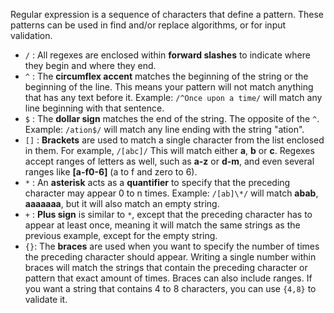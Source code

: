 Regular expression  is a sequence of characters that define a pattern. These patterns can be used in find and/or replace algorithms, or for input validation.
-   `/` : All regexes are enclosed within **forward slashes** to indicate where they begin and where they end.
-   `^` : The **circumflex accent** matches the beginning of the string or the beginning of the line. This means your pattern will not match anything that has any text before it. Example: `/^Once upon a time/` will match any line beginning with that sentence.
-   `$` : The **dollar sign** matches the end of the string. The opposite of the `^`. Example: `/ation$/` will match any line ending with the string "ation".
-   `[]` : **Brackets** are used to match a single character from the list enclosed in them. For example, `/[abc]/` This will match either **a**, **b** or **c**. Regexes accept ranges of letters as well, such as **a-z** or **d-m**, and even several ranges like **\[a-f0-6\]** (a to f and zero to 6).
-   `*` : An **asterisk** acts as a **quantifier** to specify that the preceding character may appear 0 to n times. Example: `/[ab]\*/` will match **abab**, **aaaaaaa**, but it will also match an empty string.
-   `+` : **Plus sign** is similar to `*`, except that the preceding character has to appear at least once, meaning it will match the same strings as the previous example, except for the empty string.
-   `{}`: The **braces** are used when you want to specify the number of times the preceding character should appear. Writing a single number within braces will match the strings that contain the preceding character or pattern that exact amount of times. Braces can also include ranges. If you want a string that contains 4 to 8 characters, you can use `{4,8}` to validate it.